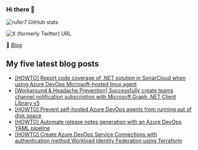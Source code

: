 ### Hi there 👋

<img alt="rufer7 GitHub stats" src="https://github-readme-stats.vercel.app/api?username=rufer7&count_private=true&show_icons=true&theme=dark&include_all_commits=true">

![X (formerly Twitter) URL](https://img.shields.io/twitter/url?url=https%3A%2F%2Ftwitter.com%2Frufer_13&style=social&label=rufer_13)

:newspaper: [Blog](https://blog.rufer.be/)

## My five latest blog posts

<!-- BLOG-POST-LIST:START -->
- [[HOWTO] Report code coverage of .NET solution in SonarCloud when using Azure DevOps Microsoft-hosted linux agent](https://blog.rufer.be/2024/08/05/howto-report-code-coverage-of-net-solution-in-sonarcloud-when-using-azure-devops-microsoft-hosted-linux-agent/)
- [[Workaround &amp; Headache Prevention] Successfully create teams channel notification subscription with Microsoft Graph .NET Client Library v5](https://blog.rufer.be/2024/06/23/workaround-headache-prevention-successfully-create-teams-channel-notification-subscription-with-microsoft-graph-net-client-library-v5/)
- [[HOWTO] Prevent self-hosted Azure DevOps agents from running out of disk space](https://blog.rufer.be/2024/06/20/howto-prevent-self-hosted-azure-devops-agents-from-running-out-of-disk-space/)
- [[HOWTO] Automate release notes generation with an Azure DevOps YAML pipeline](https://blog.rufer.be/2024/06/14/howto-automate-release-notes-generation-with-an-azure-devops-yaml-pipeline/)
- [[HOWTO] Create Azure DevOps Service Connections with authentication method Workload Identity Federation using Terraform](https://blog.rufer.be/2024/04/17/howto-create-azure-devops-service-connections-with-authentication-method-workload-identity-federation-using-terraform/)
<!-- BLOG-POST-LIST:END -->
